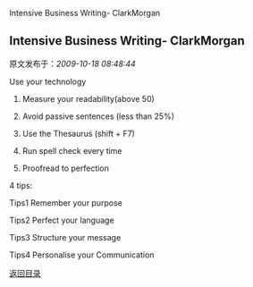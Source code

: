 Intensive Business Writing- ClarkMorgan
## Intensive Business Writing- ClarkMorgan

 原文发布于：*2009-10-18 08:48:44*

Use your technology

1. Measure your readability(above 50)

2. Avoid passive sentences (less than 25%)

3. Use the Thesaurus (shift + F7)

4. Run spell check every time

5. Proofread to perfection

4 tips&#58;

Tips1 Remember your purpose

Tips2  Perfect your language

Tips3  Structure your message

Tips4  Personalise your Communication

[返回目录](index.html)

